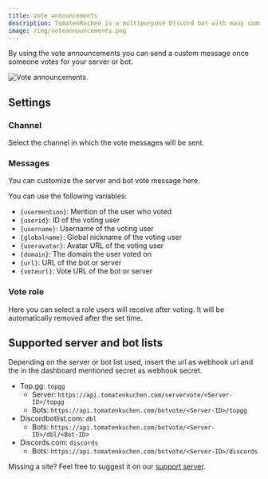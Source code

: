 ```yaml
---
title: Vote announcements
description: TomatenKuchen is a multipurpose Discord bot with many common and innovative features for your server. Explains vote announcements
image: /img/voteannouncements.png
---
```


By using the vote announcements you can send a custom message once someone votes for your server or bot.

![Vote announcements](/img/voteannouncements.png)

## Settings

### Channel
Select the channel in which the vote messages will be sent.

### Messages
You can customize the server and bot vote message here.

You can use the following variables:
- `{usermention}`: Mention of the user who voted
- `{userid}`: ID of the voting user
- `{username}`: Username of the voting user
- `{globalname}`: Global nickname of the voting user
- `{useravatar}`: Avatar URL of the voting user
- `{domain}`: The domain the user voted on
- `{url}`: URL of the bot or server
- `{voteurl}`: Vote URL of the bot or server

### Vote role
Here you can select a role users will receive after voting. It will be automatically removed after the set time.

## Supported server and bot lists

Depending on the server or bot list used, insert the url as webhook url and the in the dashboard mentioned secret as webhook secret.

- Top.gg: `topgg`
  - Server: `https://api.tomatenkuchen.com/servervote/<Server-ID>/topgg`
  - Bots: `https://api.tomatenkuchen.com/botvote/<Server-ID>/topgg`
- Discordbotlist.com: `dbl`
  - Bots: `https://api.tomatenkuchen.com/botvote/<Server-ID>/dbl/<Bot-ID>`
- Discords.com: `discords`
  - Bots: `https://api.tomatenkuchen.com/botvote/<Server-ID>/discords`

Missing a site? Feel free to suggest it on our [support server](https://tomatenkuchen.com/discord).
